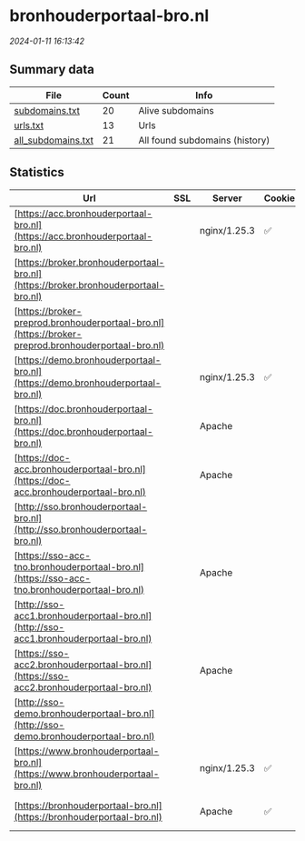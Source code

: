 # bronhouderportaal-bro.nl
*2024-01-11 16:13:42*
## Summary data


| File       | Count | Info |
|------------|-------|------|
|[subdomains.txt](/data/bronhouderportaal-bro.nl/subdomains.txt)|20|Alive subdomains|
|[urls.txt](/data/bronhouderportaal-bro.nl/urls.txt)|13|Urls|
|[all_subdomains.txt](/data/bronhouderportaal-bro.nl/all_subdomains.txt)|21|All found subdomains (history)|


## Statistics


| Url | SSL | Server | Cookie | HSTS | CSP | XFO | XXP | RP | Tech |Title |
|------------|-------|------|------|------|------|------|------|------|------|------|
|[https://acc.bronhouderportaal-bro.nl](https://acc.bronhouderportaal-bro.nl)| |nginx/1.25.3|:white_check_mark: |:white_check_mark: |:warning: | | :white_check_mark: | :white_check_mark: |HSTS Nginx:1.25.3|Home | Bronhoude...|
|[https://broker.bronhouderportaal-bro.nl](https://broker.bronhouderportaal-bro.nl)| || |:white_check_mark: | | | | :white_check_mark: |HSTS||
|[https://broker-preprod.bronhouderportaal-bro.nl](https://broker-preprod.bronhouderportaal-bro.nl)| || | | | | | :white_check_mark: |HSTS||
|[https://demo.bronhouderportaal-bro.nl](https://demo.bronhouderportaal-bro.nl)| |nginx/1.25.3|:white_check_mark: |:white_check_mark: | | :white_check_mark: | :white_check_mark: | :white_check_mark: |HSTS Nginx:1.25.3|Home | Bronhoude...|
|[https://doc.bronhouderportaal-bro.nl](https://doc.bronhouderportaal-bro.nl)| |Apache| | | | | | :white_check_mark: |Apache HTTP Server||
|[https://doc-acc.bronhouderportaal-bro.nl](https://doc-acc.bronhouderportaal-bro.nl)| |Apache| | | | | | :white_check_mark: |Apache HTTP Server||
|[http://sso.bronhouderportaal-bro.nl](http://sso.bronhouderportaal-bro.nl)| || | | | | | :white_check_mark: |||
|[https://sso-acc-tno.bronhouderportaal-bro.nl](https://sso-acc-tno.bronhouderportaal-bro.nl)| |Apache| | | | | | :white_check_mark: |Apache HTTP Server||
|[http://sso-acc1.bronhouderportaal-bro.nl](http://sso-acc1.bronhouderportaal-bro.nl)| || | | | | | :white_check_mark: |||
|[https://sso-acc2.bronhouderportaal-bro.nl](https://sso-acc2.bronhouderportaal-bro.nl)| |Apache| | | | | | :white_check_mark: |Apache HTTP Server HSTS|403 Forbidden|
|[http://sso-demo.bronhouderportaal-bro.nl](http://sso-demo.bronhouderportaal-bro.nl)| || | | | | | :white_check_mark: |||
|[https://www.bronhouderportaal-bro.nl](https://www.bronhouderportaal-bro.nl)| |nginx/1.25.3|:white_check_mark: |:white_check_mark: | | :white_check_mark: | :white_check_mark: | :white_check_mark: |HSTS Nginx:1.25.3|Home | Bronhoude...|
|[https://bronhouderportaal-bro.nl](https://bronhouderportaal-bro.nl)| |Apache|:white_check_mark: |:white_check_mark: | | :white_check_mark: | :white_check_mark: | :white_check_mark: |Apache HTTP Server HSTS|301 Moved Perman...|